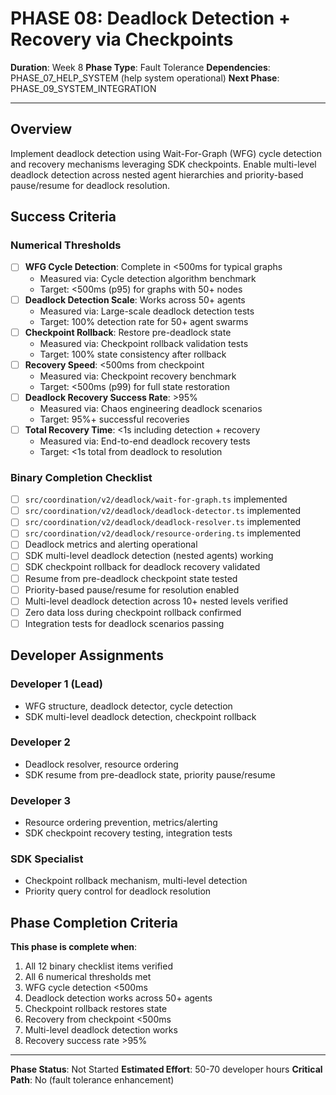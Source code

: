 # PHASE 08: Deadlock Detection + Recovery via Checkpoints

**Duration**: Week 8
**Phase Type**: Fault Tolerance
**Dependencies**: PHASE_07_HELP_SYSTEM (help system operational)
**Next Phase**: PHASE_09_SYSTEM_INTEGRATION

---

## Overview

Implement deadlock detection using Wait-For-Graph (WFG) cycle detection and recovery mechanisms leveraging SDK checkpoints. Enable multi-level deadlock detection across nested agent hierarchies and priority-based pause/resume for deadlock resolution.

## Success Criteria

### Numerical Thresholds
- [ ] **WFG Cycle Detection**: Complete in <500ms for typical graphs
  - Measured via: Cycle detection algorithm benchmark
  - Target: <500ms (p95) for graphs with 50+ nodes
- [ ] **Deadlock Detection Scale**: Works across 50+ agents
  - Measured via: Large-scale deadlock detection tests
  - Target: 100% detection rate for 50+ agent swarms
- [ ] **Checkpoint Rollback**: Restore pre-deadlock state
  - Measured via: Checkpoint rollback validation tests
  - Target: 100% state consistency after rollback
- [ ] **Recovery Speed**: <500ms from checkpoint
  - Measured via: Checkpoint recovery benchmark
  - Target: <500ms (p99) for full state restoration
- [ ] **Deadlock Recovery Success Rate**: >95%
  - Measured via: Chaos engineering deadlock scenarios
  - Target: 95%+ successful recoveries
- [ ] **Total Recovery Time**: <1s including detection + recovery
  - Measured via: End-to-end deadlock recovery tests
  - Target: <1s total from deadlock to resolution

### Binary Completion Checklist
- [ ] `src/coordination/v2/deadlock/wait-for-graph.ts` implemented
- [ ] `src/coordination/v2/deadlock/deadlock-detector.ts` implemented
- [ ] `src/coordination/v2/deadlock/deadlock-resolver.ts` implemented
- [ ] `src/coordination/v2/deadlock/resource-ordering.ts` implemented
- [ ] Deadlock metrics and alerting operational
- [ ] SDK multi-level deadlock detection (nested agents) working
- [ ] SDK checkpoint rollback for deadlock recovery validated
- [ ] Resume from pre-deadlock checkpoint state tested
- [ ] Priority-based pause/resume for resolution enabled
- [ ] Multi-level deadlock detection across 10+ nested levels verified
- [ ] Zero data loss during checkpoint rollback confirmed
- [ ] Integration tests for deadlock scenarios passing

## Developer Assignments

### Developer 1 (Lead)
- WFG structure, deadlock detector, cycle detection
- SDK multi-level deadlock detection, checkpoint rollback

### Developer 2
- Deadlock resolver, resource ordering
- SDK resume from pre-deadlock state, priority pause/resume

### Developer 3
- Resource ordering prevention, metrics/alerting
- SDK checkpoint recovery testing, integration tests

### SDK Specialist
- Checkpoint rollback mechanism, multi-level detection
- Priority query control for deadlock resolution

## Phase Completion Criteria

**This phase is complete when**:
1. All 12 binary checklist items verified
2. All 6 numerical thresholds met
3. WFG cycle detection <500ms
4. Deadlock detection works across 50+ agents
5. Checkpoint rollback restores state
6. Recovery from checkpoint <500ms
7. Multi-level deadlock detection works
8. Recovery success rate >95%

---

**Phase Status**: Not Started
**Estimated Effort**: 50-70 developer hours
**Critical Path**: No (fault tolerance enhancement)
